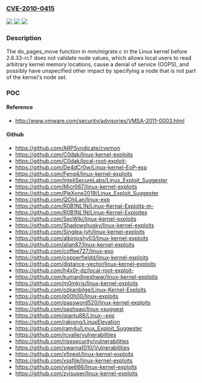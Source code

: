 ### [CVE-2010-0415](https://cve.mitre.org/cgi-bin/cvename.cgi?name=CVE-2010-0415)
![](https://img.shields.io/static/v1?label=Product&message=n%2Fa&color=blue)
![](https://img.shields.io/static/v1?label=Version&message=%3D%20n%2Fa%20&color=brighgreen)
![](https://img.shields.io/static/v1?label=Vulnerability&message=n%2Fa&color=brighgreen)

### Description

The do_pages_move function in mm/migrate.c in the Linux kernel before 2.6.33-rc7 does not validate node values, which allows local users to read arbitrary kernel memory locations, cause a denial of service (OOPS), and possibly have unspecified other impact by specifying a node that is not part of the kernel's node set.

### POC

#### Reference
- http://www.vmware.com/security/advisories/VMSA-2011-0003.html

#### Github
- https://github.com/ARPSyndicate/cvemon
- https://github.com/C0dak/linux-kernel-exploits
- https://github.com/C0dak/local-root-exploit-
- https://github.com/De4dCr0w/Linux-kernel-EoP-exp
- https://github.com/Feng4/linux-kernel-exploits
- https://github.com/InteliSecureLabs/Linux_Exploit_Suggester
- https://github.com/Micr067/linux-kernel-exploits
- https://github.com/PleXone2019/Linux_Exploit_Suggester
- https://github.com/QChiLan/linux-exp
- https://github.com/R0B1NL1N/Linux-Kernal-Exploits-m-
- https://github.com/R0B1NL1N/Linux-Kernel-Exploites
- https://github.com/SecWiki/linux-kernel-exploits
- https://github.com/Shadowshusky/linux-kernel-exploits
- https://github.com/Singlea-lyh/linux-kernel-exploits
- https://github.com/albinjoshy03/linux-kernel-exploits
- https://github.com/alian87/linux-kernel-exploits
- https://github.com/coffee727/linux-exp
- https://github.com/copperfieldd/linux-kernel-exploits
- https://github.com/distance-vector/linux-kernel-exploits
- https://github.com/h4x0r-dz/local-root-exploit-
- https://github.com/kumardineshwar/linux-kernel-exploits
- https://github.com/m0mkris/linux-kernel-exploits
- https://github.com/ozkanbilge/Linux-Kernel-Exploits
- https://github.com/p00h00/linux-exploits
- https://github.com/password520/linux-kernel-exploits
- https://github.com/qashqao/linux-xsuggest
- https://github.com/qiantu88/Linux--exp
- https://github.com/rakjong/LinuxElevation
- https://github.com/ram4u/Linux_Exploit_Suggester
- https://github.com/rcvalle/vulnerabilities
- https://github.com/risesecurity/vulnerabilities
- https://github.com/swarna1010/Vulnerabilities
- https://github.com/xfinest/linux-kernel-exploits
- https://github.com/xssfile/linux-kernel-exploits
- https://github.com/yige666/linux-kernel-exploits
- https://github.com/zyjsuper/linux-kernel-exploits

